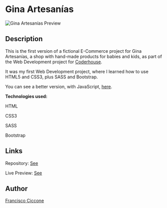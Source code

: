 # Gina Artesanías

![Gina Artesanías Preview](https://user-images.githubusercontent.com/82279535/128600276-ce458c52-5d2f-4135-b663-02f938167531.PNG)

## Description

This is the first version of a fictional E-Commerce project for Gina Artesanías, a shop with hand-made products for babies and kids, as part of the Web Development project for [Coderhouse](https://www.coderhouse.es/).

It was my first Web Development project, where I learned how to use HTML5 and CSS3, plus SASS and Bootstrap.

You can see a better version, with JavaScript, [here](https://github.com/franciccone/gina-artesanias-js).

<b>Technologies used:</b>

HTML

CSS3

SASS

Bootstrap

## Links

Repository: [See](https://github.com/franciccone/gina-artesanias)

Live Preview: [See](https://franciccone.github.io/gina-artesanias/)

## Author

[Francisco Ciccone](https://github.com/franciccone)
